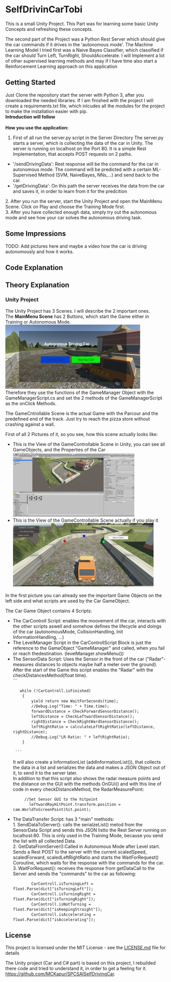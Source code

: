 # SelfDrivinCarTobi
This is a small Unity Project. 
This Part was for learning some basic Unity Concepts and refreshing these concepts.

The second part of the Project was a Python Rest Server which should give the car commands if it drives in the 'autonomous mode'.
The Machine Learning Model  I tried first was a Naive Bayes Classifier, which classified if the car should Turn Left, TurnRight, ShouldAccelerate.
I will Implement a lot of other supervised learning methods and may if I have time also start a Reinforcement Learning approach on this application

## Getting Started
Just Clone the repository start the server with Python 3, after you downloaded the needed libraries.
If I am finished with the project I will create a requirements.txt file, which inlcudes all the modules for the project to make the installation easier with pip. <br>
<b> Introduction will follow </b> <br>
<br>
<b>How you use the application:</b> <br>
1.   First of all run the server.py script in the Server Directory 
  The server.py starts a server, which is collecting the data of the car in Unity.
  The server is running on localhost on the Port 80. It is a simple Rest Implementation, that accepts POST requests on 2 paths.</li> 
  <ul>
      <li>'/sendDrivingData': Rest response will be the command for the car in autonomous mode. The command will be predicted with
      a certain ML-Supervised Method (SVM, NaiveBayes, NNs,...) and send back to the car. </li>
      <li> '/getDrivingData': On this path the server receives the data from the car and saves it, in order to learn from it for the        predcition </li>
  </ul>
2.   After you run the server, start the Unity Project and open the MainMenu Scene.
  Click on Play and choose the Training Mode first. <br>
3.   After you have collected enough data, simply try out the autonomous mode and see how your car solves the autonomous driving task.


## Some Impressions
TODO: Add pictures here and maybe a video how the car is driving autonomously and how it works.


## Code Explanation



## Theory Explanation <br>

### Unity Project
The Unity Project has 3 Scenes. I will describe the 2 important ones. <br>
The <b>MainMenu Scene</b> has 2 Buttons, which start the Game either in Training or Autonomous Mode.
<img src="GitHubRes/MainMenu.PNG" height="200px" title="Main Menu with 2 Buttons"><br>
Therefore they use the functions of the GameManager Object with the GameManagerScript.cs and set the 2 methods of the GameManagerScript as the onClick Methods.<br>

The GameCntrollable Scene is the actual Game with the Parcour and the predefined end of the track. Just try to reach the pizza store without crashing against a wall. <br>

First of all 2 Pictures of it, so you see, how this scene actually looks like:<br>
<ul> 
  <li> This is the View of the GameControllable Scene in Unity, you can see all GameObjects, and the Properties of the Car
    <img src="GitHubRes/GameControllable_Unity_View.PNG" height="200px" title="GameControllable in Editor View">
  </li>
  <li> This is the View of the GameControllable Scene actually if you play it
    <img src="GitHubRes/GameControllable_GameView.PNG" height="200px" title="GameControllable in Game View"> <br>
  </li>
 </ul>
 
 In the first picture you can already see the important Game Objects on the left side and what scripts are used by the Car GameObject.
 <br>
 
The Car Game Object contains 4 Scripts:
<ul>
  <li> The CarControll Script: enables the moovement of the car, interacts with the other scripts aswell and somehow defines the lifecycle and doings of the car (autonomousMode, CollisionHandling, Init InformationHandling, ...)
  </li>
  <li> The LevelManager Script in the CarControllScript Block is just the reference to the GameObject "GameManager" and called, when you fail or reach thedestination. (levelManager.showMenu())
  </li>
    <li> The SensorData Script: Uses the Sensor in the front of the car ("Radar"- measures distances to objects maybe half a meter over the ground). After the start of the Game this script enables the "Radar" with the checkDistancesMethod(float time). <br>
     ```
  
       while (!CarControll.isFinished)
        {
            yield return new WaitForSeconds(time);
            //Debug.Log("Time: " + Time.time);
            forwardDistance = CheckForwardSensorDistance();
            leftDistance = CheckLeftwardSensorDistance();
            rightDistance = CheckRightWardSensorDistance();
            leftRightRatio = calculateLeftRightRatio(leftDistance, rightDistance);
            //Debug.Log("LR-Ratio: " + leftRightRatio);
        }
     
     ``` 
  It will also create a InformationList (addInformationList()), that collects the data in a list and serializes the data and makes a JSON Object out of it, to send it to the server later. <br>
  In addition to that this script also shows the radar measure points and the distance on the GUI with the methods OnGUi() and 
  with this line of code in every checkDistanceMethod, the RadarMeasurePoint:
         
         //Set Sensor GUI to the hitpoint
           leftwardRayHitPoint.transform.position = cam.WorldToScreenPoint(hit.point);
  </li>
  <li> The DataTransfer Script: has 3 "main" methods: <br> 
  1. SendDataToServer(): calls the serialzeList() metod from the SensorData Script and sends this JSON listto the Rest Server running on localhost:80. This is only used in the Training Mode, because you send the list with all collected Data. <br>
  2. GetDataFromServer():Called in Autonomous Mode after Level start. Sends a Rest POST to the server with the current scaledSpeed, scaledForward, scaledLeftRightRatio and starts the WaitForRequest() Coroutine, which waits for the response with the commands for the car. <br>
  3. WaitForRequest(): receives the response from getDataCall to the Server and sends the "commands" to the car as following:
             
            CarControll.isTurningLeft = float.Parse(dict["isTurningLeft"]);
            CarControll.isTurningRight = float.Parse(dict["isTurningRight"]);
            CarControll.isNotTurning = float.Parse(dict["isKeepingStraight"]);
            CarControll.isAccelerating = float.Parse(dict["isAccelerating"]);
  </li>
  </ul>
  
  
  
  


  

## License

This project is licensed under the MIT License - see the [LICENSE.md](LICENSE.md) file for details 


















The Unity project (Car and C# part) is based on this project, I rebuilded there code and tried to understand it, in order to get a feeling for it.
https://github.com/MCKapur/SPCSAISelfDrivingCar.
